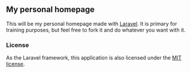 ## My personal homepage

This will be my personal homepage made with [Laravel](http://laravel.com).
It is primary for training purposes, but feel free to fork it and do whatever you want with it.

### License

As the Laravel framework, this application is also licensed under the [MIT license](http://opensource.org/licenses/MIT).

